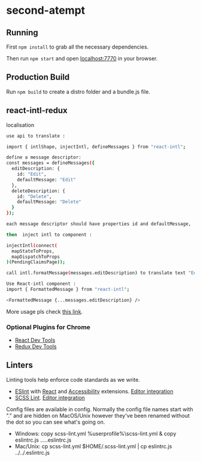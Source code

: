 # second-atempt

## Running

First `npm install` to grab all the necessary dependencies. 

Then run `npm start` and open <localhost:7770> in your browser.

## Production Build

Run `npm build` to create a distro folder and a bundle.js file.

## react-intl-redux

localisation

```sh
use api to translate :

import { intlShape, injectIntl, defineMessages } from "react-intl";

define a message descriptor: 
const messages = defineMessages({
  editDescription: {
    id: "Edit",
    defaultMessage: "Edit"
  },
  deleteDescription: {
    id: "Delete",
    defaultMessage: "Delete"
  }
});

each message descriptor should have properties id and defaultMessage,

then  inject intl to component :

injectIntl(connect(
  mapStateToProps,
  mapDispatchToProps
)(PendingClaimsPage));

call intl.formatMessage(messages.editDescription) to translate text "Edit".

Use React-intl component :
import { FormattedMessage } from "react-intl";

<FormattedMessage {...messages.editDescription} />
```
More usage pls check [this link]("https://github.com/yahoo/react-intl/wiki#getting-started "Title").

### Optional Plugins for Chrome
* [React Dev Tools](https://chrome.google.com/webstore/detail/redux-devtools/lmhkpmbekcpmknklioeibfkpmmfibljd?hl=en)
* [Redux Dev Tools](https://chrome.google.com/webstore/detail/react-developer-tools/fmkadmapgofadopljbjfkapdkoienihi?hl=en)

## Linters

Linting tools help enforce code standards as we write.
* [ESlint](http://eslint.org) with [React](https://github.com/yannickcr/eslint-plugin-react/blob/master/docs/rules/prop-types.md) and [Accessibility](https://github.com/evcohen/eslint-plugin-jsx-a11y#installation) extensions. [Editor integration](http://eslint.org/docs/user-guide/integrations)
* [SCSS Lint](https://github.com/brigade/scss-lint). [Editor integration](https://github.com/brigade/scss-lint#editor-integration)

Config files are available in config. Normally the config file names start with "." and are hidden on MacOS/Unix however they've been renamed without the dot so you can see what's going on.
* Windows: copy scss-lint.yml %userprofile%\scss-lint.yml & copy eslintrc.js ..\..\.eslintrc.js
* Mac/Unix: cp scss-lint.yml $HOME/.scss-lint.yml | cp eslintrc.js ../../.eslintrc.js